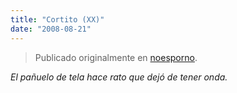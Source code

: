 ```yaml
---
title: "Cortito (XX)"
date: "2008-08-21"
---
```


> Publicado originalmente en [noesporno](/noesporno).

_El pañuelo de tela hace rato que dejó de tener onda._